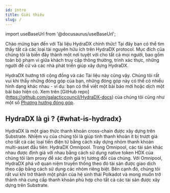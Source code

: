 ```yaml
---
id: intro
title: Giới thiệu
slug: /
---
```


import useBaseUrl from '@docusaurus/useBaseUrl';

Chào mừng bạn đến với Tài liệu HydraDX chính thức! Tại đây bạn có thể tìm thấy tất cả các loại tài nguyên hữu ích trên HydraDX protocol. Mục đích của chúng tôi là biến đây thành một nơi tuyệt vời cho tất cả mọi người, bao gồm toàn bộ phạm vi giữa khách truy cập thông thường, trình xác thực, những người đề cử và các nhà phát triển giúp xây dựng HydraDX.

HydraDX hướng tới cộng đồng và các Tài liệu này cũng vậy. Chúng tôi rất vui khi thấy những đóng góp của bạn, những đóng góp này có thể có nhiều hình dạng khác nhau - ví dụ: bạn có thể viết một bài báo mới hoặc dịch một bài báo hiện có. Xem trên [GitHub repo] (https://github.com/galacticcouncil/HydraDX-docs) của chúng tôi cũng như một số [Phương hướng đóng góp](/contributing).

## HydraDX là gì ? {#what-is-hydradx}

HydraDX là một giao thức thanh khoản cross-chain được xây dựng trên Substrate. Nhiệm vụ của chúng tôi là giúp tính thanh khoản ít bị trượt giá cho tất cả các loại tiền điện tử bằng cách xây dựng nhóm thanh khoản multi-asset đầu tiên: HydraDX Omnipool. Trong Omnipool, các tài sản khác nhau được định giá với nhau bằng cách sử dụng  native token HDX của chúng tôi làm proxy để xác định giá trị tương đối của chúng. Với Omnipool, HydraDX phá vỡ quan niệm truyền thống theo đó tài sản được giao dịch theo cặp bằng cách sử dụng các nhóm riêng biệt. Bên cạnh đó, chúng tôi rất vui khi trở thành một phần của hệ sinh thái Polkadot và mong muốn trở thành nhà cung cấp thanh khoản phù hợp cho tất cả các tài sản được xây dựng trên Substrate.